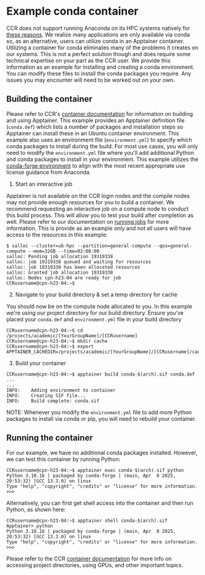 # Example conda container  

CCR does not support running Anaconda on its HPC systems natively for [these reasons](https://docs.ccr.buffalo.edu/en/latest/software/modules/#anaconda-python).  We realize many applications are only available via conda so, as an alternative, users can utilize conda in an Apptainer container.  Utilizing a container for conda eliminates many of the problems it creates on our systems.  This is not a perfect solution though and does require some technical expertise on your part as the CCR user.  We provide this information as an example for installing and creating a conda environment. You can modify these files to install the conda packages you require.  Any issues you may encounter will need to be worked out on your own.  

## Building the container  

Please refer to CCR's [container documentation](https://docs.ccr.buffalo.edu/en/latest/howto/containerization/) for information on building and using Apptainer.  This example provides an Apptainer definition file (`conda.def`) which lists a number of packages and installation steps so Apptainer can install these in an Ubuntu container environment.  This example also uses an environment file (`environment.yml`) to specify which conda packages to install during the build.  For most use cases, you will only need to modify the `environment.yml` file where you'll add additional Python and conda packages to install in your environment. This example utilizes the [conda-forge environment](https://conda-forge.org/) to align with the most recent appropriate use license guidance from Anaconda.

1. Start an interactive job

Apptainer is not available on the CCR login nodes and the compile nodes may not provide enough resources for you to build a container.  We recommend requesting an interactive job on a compute node to conduct this build process.  This will allow you to test your build after completion as well.  Please refer to our documentation on [running jobs](https://docs.ccr.buffalo.edu/en/latest/hpc/jobs/#interactive-job-submission) for more information.  This is provide as an example only and not all users will have access to the resources in this example:  

```
$ salloc --cluster=ub-hpc --partition=general-compute --qos=general-compute --mem=32GB --time=02:00:00
salloc: Pending job allocation 19319338
salloc: job 19319338 queued and waiting for resources
salloc: job 19319338 has been allocated resources
salloc: Granted job allocation 19319338
salloc: Nodes cpn-h23-04 are ready for job
CCRusername@cpn-h23-04:~$

```

2. Navigate to your build directory & set a temp directory for cache  

You should now be on the compute node allocated to you.  In this example we're using our project directory for our build directory. Ensure you've placed your `conda.def` and `environment.yml` file in your build directory  

```
CCRusername@cpn-h23-04:~$ cd /projects/academic/[YourGroupName]/[CCRusername]  
CCRusername@cpn-h23-04:~$ mkdir cache  
CCRusername@cpn-h23-04:~$ export APPTAINER_CACHEDIR=/projects/academic/[YourGroupName]/[CCRusername]/cache  

```

3. Build your container  

```
CCRusername@cpn-h23-04:~$ apptainer build conda-$(arch).sif conda.def
...
...
INFO:    Adding environment to container
INFO:    Creating SIF file...
INFO:    Build complete: conda.sif
```

NOTE: Whenever you modify the `environment.yml` file to add more Python packages to install via conda or pip, you will need to rebuild your container.  

## Running the container  

For our example, we have no additional conda packages installed.  However, we can test this container by running Python: 

```
CCRusername@cpn-h23-04:~$ apptainer exec conda-$(arch).sif python
Python 3.10.16 | packaged by conda-forge | (main, Apr  8 2025, 20:53:32) [GCC 13.3.0] on linux
Type "help", "copyright", "credits" or "license" for more information.
>>>
```

Alternatively, you can first get shell access into the container and then run Python, as shown here:   

```
CCRusername@cpn-h23-04:~$ apptainer shell conda-$(arch).sif
Apptainer> python
Python 3.10.16 | packaged by conda-forge | (main, Apr  8 2025, 20:53:32) [GCC 13.3.0] on linux
Type "help", "copyright", "credits" or "license" for more information.
>>>
```

Please refer to the CCR [container documentation](https://docs.ccr.buffalo.edu/en/latest/howto/containerization/) for more info on accessing project directories, using GPUs, and other important topics.
